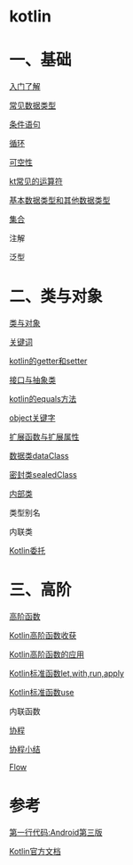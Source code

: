 # kotlin

# 一、基础

[入门了解](mds/basic/1、入门了解.md)

[常见数据类型](mds/basic/2、常见数据类型.md)

[条件语句](mds/basic/3、条件语句.md)

[循环](mds/basic/4、循环.md)

[可空性](mds/basic/5、可空性.md)

[kt常见的运算符](mds/basic/6、kt常见的运算符.md)

[基本数据类型和其他数据类型](mds/basic/7、基本数据类型和其他数据类型.md)

[集合](mds/basic/8、集合.md)

注解

泛型

# 二、类与对象

[类与对象](mds/clazz/1、类与对象.md)

[关键词](mds/clazz/2、修饰符.md)

[kotlin的getter和setter](mds/clazz/3、kotlin的getter和setter.md)

[接口与抽象类](mds/clazz/4、接口与抽象类.md)

[kotlin的equals方法](mds/clazz/5、kotlin的equals方法.md)

[object关键字](mds/clazz/6、object关键字.md)

[扩展函数与扩展属性](mds/clazz/7、扩展函数与扩展属性.md)

[数据类dataClass](mds/clazz/8、数据类dataClass.md)

[密封类sealedClass](mds/clazz/9、密封类sealedClass.md)

[内部类](mds/clazz/10、kt内部类.md)


类型别名

内联类

[Kotlin委托](mds/clazz/Kotlin委托.md)

# 三、高阶

[高阶函数](mds/high/1.0、高阶函数.md)

[Kotlin高阶函数收获](mds/high/1.1、Kotlin高阶函数收获.md)

[Kotlin高阶函数的应用](mds/high/1.2、Kotlin高阶函数的应用.md)


[Kotlin标准函数let,with,run,apply](mds/high/2.0、Kotlin标准函数：let,with,run,apply.md)

[Kotlin标准函数use](mds/high/2.1、Kotlin标准函数：use.md)

内联函数

[协程](mds/high/3.0、协程.md)

[协程小结](mds/high/3.1、协程小结.md)

[Flow](mds/high/4、Flow.md)


# 参考

[第一行代码:Android第三版](https://weread.qq.com/web/reader/73532150723f022f73516a6kecc32f3013eccbc87e4b62e)

[Kotlin官方文档](https://www.kotlincn.net/docs/reference/)



